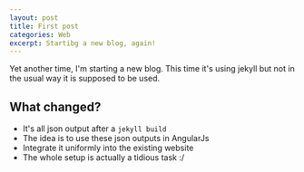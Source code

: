 ```yaml
---
layout: post
title: First post
categories: Web
excerpt: Startibg a new blog, again!
---
```


Yet another time, I'm starting a new blog. This time it's using jekyll but not in the usual way it is supposed to be used.


What changed?
---------
- It's all json output after a ```jekyll build```
- The idea is to use these json outputs in AngularJs
- Integrate it uniformly into the existing website
- The whole setup is actually a tidious task :/
